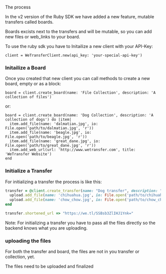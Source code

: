 The process

In the v2 version of the Ruby SDK we have added a new feature, mutable transfers called boards.

Boards excists next to the transfers and will be mutable, so you can add new files or web_links to your board.


To use the ruby sdk you have to Initailize a new client with your API-Key:

```
client = WeTransferClient.new(api_key: 'your-special-api-key')
```

### Initailize a Board

Once you created that new client you can call methods to create a new board, empty or as a block:

```
board = client.create_board(name: 'File Collection', description: 'A collection of files')
```
or:
```
board = client.create_board(name: 'Dog Collection', description: 'A collection of dogs') do |item|
  item.add_file(name: 'dalmatian.jpg', io: File.open('path/to/dalmatian.jpg', 'r'))
  item.add_file(name: 'beagle.jpg', io: File.open('path/to/beagle.jpg', 'r'))
  item.add_file(name: 'great_dane.jpg', io: File.open('path/to/great_dane.jpg', 'r'))
  item.add_web_url(url: 'http://www.wetransfer.com', title: 'WeTransfer Website')
end
```

### Initialize a Transfer

For initializing a transfer the process is like this:

```ruby
transfer = @client.create_transfer(name: "Dog transfer", description: "Have a look at my dogs") do |upload|
  upload.add_file(name: 'chihuahua.jpg', io: File.open('path/to/chihuahua.jpg', 'r'))
  upload.add_file(name: 'chow_chow.jpg', io: File.open('path/to/chow_chow.jpg', 'r'))
end

transfer.shortened_url => "https://we.tl/SSBsb3ZlIHJ1Ynk="
```

Note: For initializing a transfer you have to pass all the files directly so the backend knows what you are uploading.



### uploading the files

For both the transfer and board, the files are not in you transfer or collection, yet.

The files need to be uploaded and finalized

